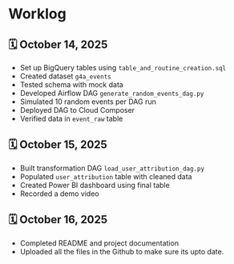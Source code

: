 # Worklog

## 🗓️ October 14, 2025
- Set up BigQuery tables using `table_and_routine_creation.sql`
- Created dataset `g4a_events`
- Tested schema with mock data
- Developed Airflow DAG `generate_random_events_dag.py`
- Simulated 10 random events per DAG run
- Deployed DAG to Cloud Composer
- Verified data in `event_raw` table

## 🗓️ October 15, 2025
- Built transformation DAG `load_user_attribution_dag.py`
- Populated `user_attribution` table with cleaned data
- Created Power BI dashboard using final table
- Recorded a demo video

## 🗓️ October 16, 2025

- Completed README and project documentation
- Uploaded all the files in the Github to make sure its upto date.
